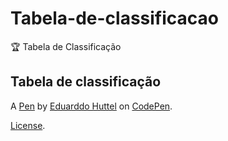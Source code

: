 # Tabela-de-classificacao
🏆 Tabela de Classificação

Tabela de classificação
-----------------------


A [Pen](https://codepen.io/eduarddohuttel/pen/mdRrmva) by [Eduarddo Huttel](https://codepen.io/eduarddohuttel) on [CodePen](https://codepen.io).

[License](https://codepen.io/eduarddohuttel/pen/mdRrmva/license).
